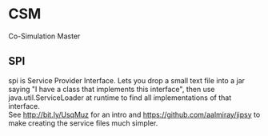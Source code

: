 # CSM
Co-Simulation Master

## SPI
spi is Service Provider Interface. 
Lets you drop a small text file into a jar saying "I have a class that implements this interface", 
then use java.util.ServiceLoader at runtime to find all implementations of that interface.  
See http://bit.ly/UsqMuz for an intro and https://github.com/aalmiray/jipsy to make creating the service files much simpler.
